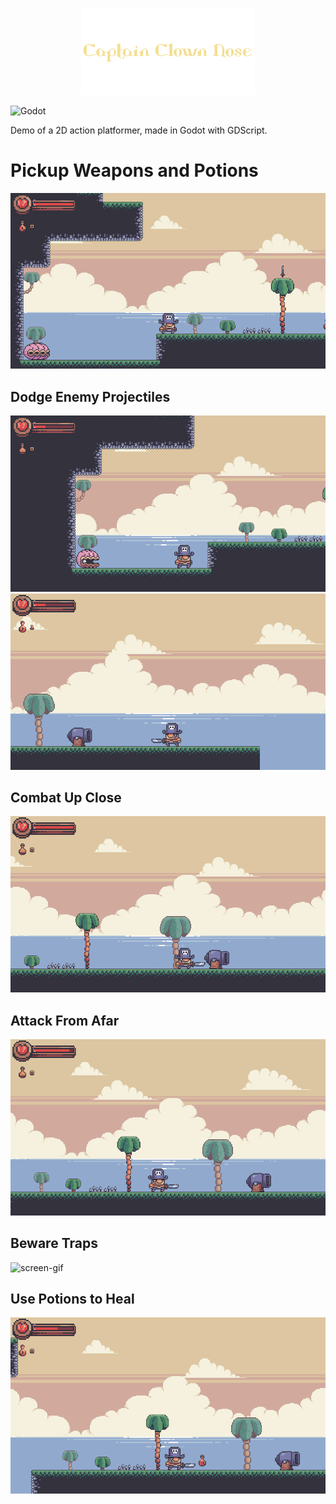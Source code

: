 <p align="center">
  <img src="https://github.com/Nizar1999/Captain-Clown-Nose/blob/main/screenshots/Banner.png" width = 55%; height=55% />
</p>

![Godot](https://img.shields.io/badge/-Godot-yellow?style=for-the-badge&logo=godot-engine&logoColor=blue) 

 Demo of a 2D action platformer, made in Godot with GDScript.
 
 # Pickup Weapons and Potions
 ![screen-gif](./screenshots/Items.gif)
 
 ## Dodge Enemy Projectiles
 ![screen-gif](./screenshots/Enemy1.gif)
 ![screen-gif](./screenshots/Enemy2.gif)
 
 ## Combat Up Close
 ![screen-gif](./screenshots/Attack.gif)
 
 ## Attack From Afar
 ![screen-gif](./screenshots/Throw.gif)

 ## Beware Traps
 ![screen-gif](./screenshots/Traps.gif)
 
 ## Use Potions to Heal
 ![screen-gif](./screenshots/Heal.gif)

